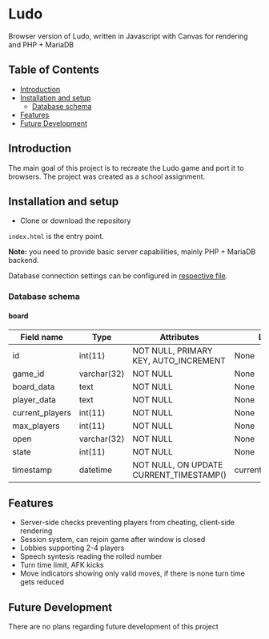 # Ludo

Browser version of Ludo, written in Javascript with Canvas for rendering and PHP + MariaDB

## Table of Contents
- [Introduction](#introduction)
- [Installation and setup](#installation-and-setup)
  - [Database schema](#database-schema)
- [Features](#features)
- [Future Development](#future-development)

## Introduction
The main goal of this project is to recreate the Ludo game and port it to browsers. The project was created as a school assignment.

## Installation and setup
- Clone or download the repository

`index.html` is the entry point.

**Note:** you need to provide basic server capabilities, mainly PHP + MariaDB backend.

Database connection settings can be configured in [respective file](/php/config.php).

### Database schema
#### board

| Field name       | Type       | Attributes                               | Default                 |
|------------------|------------|------------------------------------------|-------------------------|
|id                |int(11)     | NOT NULL, PRIMARY KEY, AUTO_INCREMENT    |None                     |
|game_id           |varchar(32) | NOT NULL                                 |None                     |
|board_data        |text        | NOT NULL                                 |None                     |
|player_data       |text        | NOT NULL                                 |None                     |
|current_players   |int(11)     | NOT NULL                                 |None                     |
|max_players       |int(11)     | NOT NULL                                 |None                     |
|open              |varchar(32) | NOT NULL                                 |None                     |
|state             |int(11)     | NOT NULL                                 |None                     |
|timestamp         |datetime    | NOT NULL, ON UPDATE CURRENT_TIMESTAMP()  |current_timestamp()      |

## Features
- Server-side checks preventing players from cheating, client-side rendering
- Session system, can rejoin game after window is closed
- Lobbies supporting 2-4 players
- Speech syntesis reading the rolled number
- Turn time limit, AFK kicks
- Move indicators showing only valid moves, if there is none turn time gets reduced

## Future Development
There are no plans regarding future development of this project
